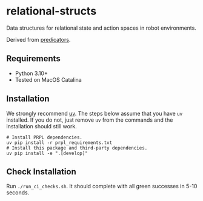 # relational-structs

Data structures for relational state and action spaces in robot environments.

Derived from [predicators](https://github.com/Learning-and-Intelligent-Systems/predicators).

## Requirements

- Python 3.10+
- Tested on MacOS Catalina

## Installation

We strongly recommend [uv](https://docs.astral.sh/uv/getting-started/installation/). The steps below assume that you have `uv` installed. If you do not, just remove `uv` from the commands and the installation should still work.

```
# Install PRPL dependencies.
uv pip install -r prpl_requirements.txt
# Install this package and third-party dependencies.
uv pip install -e ".[develop]"
```

## Check Installation

Run `./run_ci_checks.sh`. It should complete with all green successes in 5-10 seconds.
